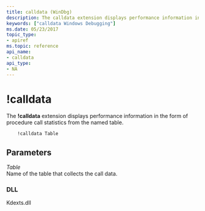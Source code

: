 ```yaml
---
title: calldata (WinDbg)
description: The calldata extension displays performance information in the form of procedure call statistics from the named table.
keywords: ["calldata Windows Debugging"]
ms.date: 05/23/2017
topic_type:
- apiref
ms.topic: reference
api_name:
- calldata
api_type:
- NA
---
```


# !calldata


The **!calldata** extension displays performance information in the form of procedure call statistics from the named table.

```dbgsyntax
    !calldata Table 
```

## <span id="ddk__calldata_dbg"></span><span id="DDK__CALLDATA_DBG"></span>Parameters


<span id="_______Table______"></span><span id="_______table______"></span><span id="_______TABLE______"></span> *Table*   
Name of the table that collects the call data.

### DLL

Kdexts.dll

 

 

 





